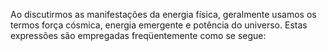 ﻿Ao discutirmos as manifestações da energia física, geralmente usamos os termos força cósmica, energia emergente e potência do universo. Estas expressões são empregadas freqüentemente como se segue: